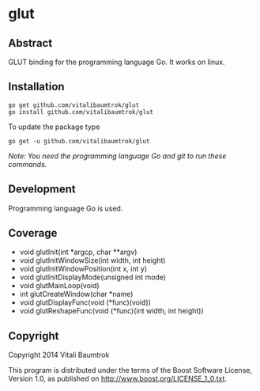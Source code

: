 # glut

## Abstract
GLUT binding for the programming language Go. It works on linux.

## Installation

	go get github.com/vitalibaumtrok/glut
	go install github.com/vitalibaumtrok/glut

To update the package type

	go get -u github.com/vitalibaumtrok/glut

_Note: You need the programming language Go and git to run these commands._

## Development
Programming language Go is used.

## Coverage
* void glutInit(int *argcp, char **argv)
* void glutInitWindowSize(int width, int height)
* void glutInitWindowPosition(int x, int y)
* void glutInitDisplayMode(unsigned int mode)
* void glutMainLoop(void)
* int glutCreateWindow(char *name)
* void glutDisplayFunc(void (*func)(void))
* void glutReshapeFunc(void (*func)(int width, int height))

## Copyright
Copyright 2014 Vitali Baumtrok

This program is distributed under the terms of the Boost Software License,
Version 1.0, as published on <http://www.boost.org/LICENSE_1_0.txt>.
